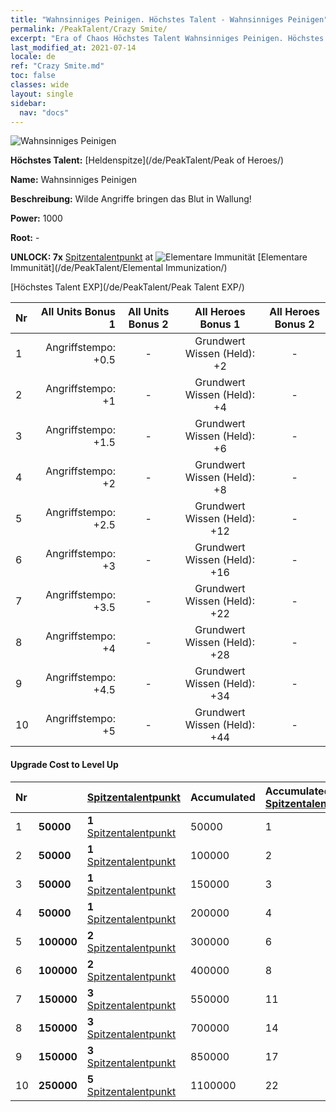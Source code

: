 ```yaml
---
title: "Wahnsinniges Peinigen. Höchstes Talent - Wahnsinniges Peinigen"
permalink: /PeakTalent/Crazy Smite/
excerpt: "Era of Chaos Höchstes Talent Wahnsinniges Peinigen. Höchstes Talent Wahnsinniges Peinigen. Wahnsinniges Peinigen"
last_modified_at: 2021-07-14
locale: de
ref: "Crazy Smite.md"
toc: false
classes: wide
layout: single
sidebar:
  nav: "docs"
---
```


  ![Wahnsinniges Peinigen](/images/pt/talent_1005.png)

  **Höchstes Talent:** [Heldenspitze](/de/PeakTalent/Peak of Heroes/)

  **Name:** Wahnsinniges Peinigen

  **Beschreibung:** Wilde Angriffe bringen das Blut in Wallung!

  **Power:** 1000

  **Root:** -

  **UNLOCK: 7x** [Spitzentalentpunkt](/ItemsDE/con_934/) at ![Elementare Immunität](/images/pt/talent_1004.png) [Elementare Immunität](/de/PeakTalent/Elemental Immunization/)

  [Höchstes Talent EXP](/de/PeakTalent/Peak Talent EXP/)

  | Nr | All Units Bonus 1 | All Units Bonus 2 | All Heroes Bonus 1 | All Heroes Bonus 2 |
  |:---|--------------:|:-------------:|:-------------:|:-------------:|
  | 1 | Angriffstempo: +0.5 | - | Grundwert Wissen (Held): +2 | - |
  | 2 | Angriffstempo: +1 | - | Grundwert Wissen (Held): +4 | - |
  | 3 | Angriffstempo: +1.5 | - | Grundwert Wissen (Held): +6 | - |
  | 4 | Angriffstempo: +2 | - | Grundwert Wissen (Held): +8 | - |
  | 5 | Angriffstempo: +2.5 | - | Grundwert Wissen (Held): +12 | - |
  | 6 | Angriffstempo: +3 | - | Grundwert Wissen (Held): +16 | - |
  | 7 | Angriffstempo: +3.5 | - | Grundwert Wissen (Held): +22 | - |
  | 8 | Angriffstempo: +4 | - | Grundwert Wissen (Held): +28 | - |
  | 9 | Angriffstempo: +4.5 | - | Grundwert Wissen (Held): +34 | - |
  | 10 | Angriffstempo: +5 | - | Grundwert Wissen (Held): +44 | - |


#### Upgrade Cost to Level Up

  | Nr | <i class="fas fa-coins"/> | [Spitzentalentpunkt](/ItemsDE/con_934/) | Accumulated <i class="fas fa-coins"/> | Accumulated [Spitzentalentpunkt](/ItemsDE/con_934/) |
  |:---|:--------------|:-------------|:-------------|:-------------|
  | 1 | **50000** | **1** [Spitzentalentpunkt](/ItemsDE/con_934/) | 50000 | 1 |
  | 2 | **50000** | **1** [Spitzentalentpunkt](/ItemsDE/con_934/) | 100000 | 2 |
  | 3 | **50000** | **1** [Spitzentalentpunkt](/ItemsDE/con_934/) | 150000 | 3 |
  | 4 | **50000** | **1** [Spitzentalentpunkt](/ItemsDE/con_934/) | 200000 | 4 |
  | 5 | **100000** | **2** [Spitzentalentpunkt](/ItemsDE/con_934/) | 300000 | 6 |
  | 6 | **100000** | **2** [Spitzentalentpunkt](/ItemsDE/con_934/) | 400000 | 8 |
  | 7 | **150000** | **3** [Spitzentalentpunkt](/ItemsDE/con_934/) | 550000 | 11 |
  | 8 | **150000** | **3** [Spitzentalentpunkt](/ItemsDE/con_934/) | 700000 | 14 |
  | 9 | **150000** | **3** [Spitzentalentpunkt](/ItemsDE/con_934/) | 850000 | 17 |
  | 10 | **250000** | **5** [Spitzentalentpunkt](/ItemsDE/con_934/) | 1100000 | 22 |
